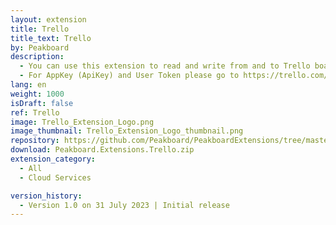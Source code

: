 ```yaml
---
layout: extension
title: Trello
title_text: Trello
by: Peakboard
description: 
  - You can use this extension to read and write from and to Trello boards.
  - For AppKey (ApiKey) and User Token please go to https://trello.com/app-key
lang: en
weight: 1000
isDraft: false
ref: Trello
image: Trello_Extension_Logo.png
image_thumbnail: Trello_Extension_Logo_thumbnail.png
repository: https://github.com/Peakboard/PeakboardExtensions/tree/master/Trello
download: Peakboard.Extensions.Trello.zip
extension_category:
  - All
  - Cloud Services

version_history:
  - Version 1.0 on 31 July 2023 | Initial release
---
```

